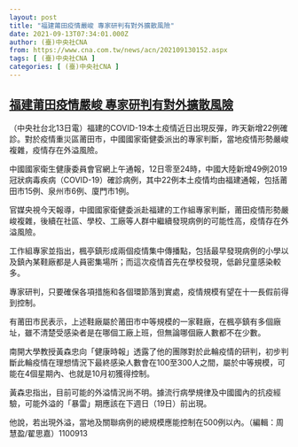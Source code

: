 ```yaml
---
layout: post
title: "福建莆田疫情嚴峻 專家研判有對外擴散風險"
date: 2021-09-13T07:34:01.000Z
author: (臺)中央社CNA
from: https://www.cna.com.tw/news/acn/202109130152.aspx
tags: [ (臺)中央社CNA ]
categories: [ (臺)中央社CNA ]
---
```

<!--1631518441000-->
[福建莆田疫情嚴峻 專家研判有對外擴散風險](https://www.cna.com.tw/news/acn/202109130152.aspx)
------

<div>
<div></div><div class="paragraph"><p>（中央社台北13日電）福建的COVID-19本土疫情近日出現反彈，昨天新增22例確診。對於疫情重災區莆田市，中國國家衛健委派出的專家判斷，當地疫情形勢嚴峻複雜，疫情存在外溢風險。</p><p>中國國家衛生健康委員會官網上午通報，12日零至24時，中國大陸新增49例2019冠狀病毒疾病（COVID-19）確診病例，其中22例本土疫情均由福建通報，包括莆田市15例、泉州市6例、廈門市1例。</p><p>官媒央視今天報導，中國國家衛健委派赴福建的工作組專家判斷，莆田疫情形勢嚴峻複雜，後續在社區、學校、工廠等人群中繼續發現病例的可能性高，疫情存在外溢風險。</p><p>工作組專家並指出，楓亭鎮形成兩個疫情集中傳播點，包括最早發現病例的小學以及鎮內某鞋廠都是人員密集場所；而這次疫情首先在學校發現，低齡兒童感染較多。</p><p>專家研判，只要確保各項措施和各個環節落到實處，疫情規模有望在十一長假前得到控制。</p><p>有莆田市民表示，上述鞋廠屬於莆田市中等規模的一家鞋廠，在楓亭鎮有多個廠址，雖不清楚受感染者是在哪個工廠上班，但無論哪個廠人數都不在少數。</p><p>南開大學教授黃森忠向「健康時報」透露了他的團隊對於此輪疫情的研判，初步判斷此輪疫情在理想情況下最終感染人數會在100至300人之間，屬於中等規模，可能在4個星期內、也就是10月初獲得控制。</p><p>黃森忠指出，目前可能的外溢情況尚不明。據流行病學規律及中國國內的抗疫經驗，可能外溢的「暴雷」期應該在下週日（19日）前出現。</p><p>他說，若出現外溢，當地及關聯病例的總規模應能控制在500例以內。（編輯：周慧盈/翟思嘉）1100913</p></div>
</div>
